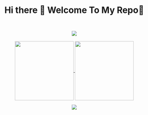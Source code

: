 <!--
**ritchie254/ritchie254** is a ✨ _special_ ✨ repository because its `README.md` (this file) appears on your GitHub profile.

Here are some ideas to get you started:

- 🔭 I’m currently working on ...
- 🌱 I’m currently learning ...
- 👯 I’m looking to collaborate on ...
- 🤔 I’m looking for help with ...
- 💬 Ask me about ...
- 📫 How to reach me: ...
- 😄 Pronouns: ...
- ⚡ Fun fact: ...
-->
<h1 align = "center"> Hi there 👋 Welcome To My Repo💯 </h1><br>
<p align="center">
    <img src="https://capsule-render.vercel.app/api?type=waving&color=gradient&height=300&section=header&text=Richard%20Oduor&animation=fadeIn&fontSize=90" />
    <br><br>
<!-- Cards -->
<a href="https://github.com/anuraghazra/github-readme-stats">
  <img height=190 align="center" src="https://github-readme-stats.vercel.app/api?username=ritchie254&theme=gruvbox" />
</a>
<a href="https://github.com/anuraghazra/convoychat">
  <img height=190 align="center" src="https://github-readme-stats.vercel.app/api/top-langs?username=ritchie254&layout=compact&langs_count=8&card_width=320&theme=synthwave" />
</a>
<!-- end -->
<br>
<p align="center">
    <img src="https://capsule-render.vercel.app/api?type=waving&color=gradient&height=300&section=header&text=Let's%20Code🤠&animation=fadeIn&fontSize=90" />
    <br><br>
